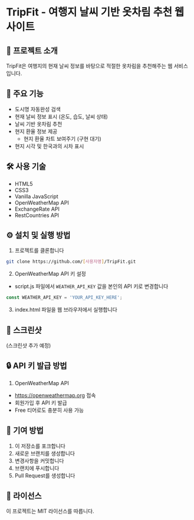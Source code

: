 # TripFit - 여행지 날씨 기반 옷차림 추천 웹사이트

## 📝 프로젝트 소개
TripFit은 여행지의 현재 날씨 정보를 바탕으로 적절한 옷차림을 추천해주는 웹 서비스입니다.

## 🌟 주요 기능
- 도시명 자동완성 검색
- 현재 날씨 정보 표시 (온도, 습도, 날씨 상태)
- 날씨 기반 옷차림 추천
- 현지 환율 정보 제공
  - 현지 환율 차트 보여주기 (구현 대기)
- 현지 시각 및 한국과의 시차 표시

## 🛠 사용 기술
- HTML5
- CSS3
- Vanilla JavaScript
- OpenWeatherMap API
- ExchangeRate API
- RestCountries API

## ⚙️ 설치 및 실행 방법
1. 프로젝트를 클론합니다
```bash
git clone https://github.com/[사용자명]/TripFit.git
```

2. OpenWeatherMap API 키 설정
- script.js 파일에서 `WEATHER_API_KEY` 값을 본인의 API 키로 변경합니다
```javascript
const WEATHER_API_KEY = 'YOUR_API_KEY_HERE';
```

3. index.html 파일을 웹 브라우저에서 실행합니다

## 📸 스크린샷
(스크린샷 추가 예정)

## 🔒 API 키 발급 방법
1. OpenWeatherMap API
- https://openweathermap.org 접속
- 회원가입 후 API 키 발급
- Free 티어로도 충분히 사용 가능

## 👥 기여 방법
1. 이 저장소를 포크합니다
2. 새로운 브랜치를 생성합니다
3. 변경사항을 커밋합니다
4. 브랜치에 푸시합니다
5. Pull Request를 생성합니다

## 📜 라이선스
이 프로젝트는 MIT 라이선스를 따릅니다.
